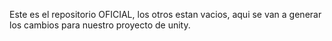 Este es el repositorio OFICIAL, los otros estan vacios, aqui se van a generar los cambios para nuestro proyecto de unity.
